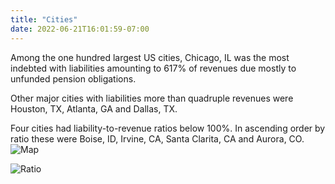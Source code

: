 ```yaml
---
title: "Cities"
date: 2022-06-21T16:01:59-07:00
---
```


Among the one hundred largest US cities, Chicago, IL was the most indebted with liabilities amounting to 617% of revenues due mostly to unfunded pension obligations.

Other major cities with liabilities more than quadruple revenues were Houston, TX, Atlanta, GA and Dallas, TX.

Four cities had liability-to-revenue ratios below 100%. In ascending order by ratio these were Boise, ID, Irvine, CA, Santa Clarita, CA and Aurora, CO.
![Map](/img/qcyQ7-large-city-government-liabilities-rgb.svg)

![Ratio](/img/ratio.png)
